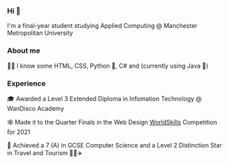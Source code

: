 ### Hi 👋

I'm a final-year student studying Applied Computing @ Manchester Metropolitan University

### About me

👨‍💻 I know some HTML, CSS, Python 🐍, C# and (currently using Java 🍵)

### Experience

🎓 Awarded a Level 3 Extended Diploma in Infomation Technology @ WanDisco Academy

🕸 Made it to the Quarter Finals in the Web Design [WorldSkills](https://www.worldskillsuk.org/competitions/web-design/) Competition for 2021

🏫 Achieved a 7 (A) in GCSE Computer Science and a Level 2 Distinction Star in Travel and Tourism 👨‍✈️✈️
